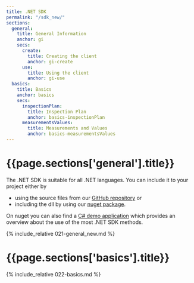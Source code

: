 ```yaml
---
title: .NET SDK
permalink: "/sdk_new/"
sections:
  general:
    title: General Information
    anchor: gi
    secs:
      create:
        title: Creating the client
        anchor: gi-create
      use:
        title: Using the client
        anchor: gi-use
  basics:
    title: Basics
    anchor: basics
    secs:
      inspectionPlan:
        title: Inspection Plan
        anchor: basics-inspectionPlan
      measurementsValues:
        title: Measurements and Values
        anchor: basics-measurementsValues
---
```


<h1 id="{{page.sections['general'].anchor}}">{{page.sections['general'].title}}</h1>

The .NET SDK is suitable for all .NET languages. You can include it to your project either by

- using the source files from our [GitHub repository](https://github.com/ZEISS-PiWeb/PiWeb-Api) or
- including the dll by using our [nuget package](https://www.nuget.org/packages/Zeiss.IMT.PiWebApi.Client/).

On nuget you can also find a [C# demo application](https://www.nuget.org/packages/Zeiss.IMT.PiWebApi.Sample/) which provides an overview about the use of the most .NET SDK methods.

{% include_relative 021-general_new.md %}

<h1 id="{{page.sections['basics'].anchor}}">{{page.sections['basics'].title}}</h1>

{% include_relative 022-basics.md %}
